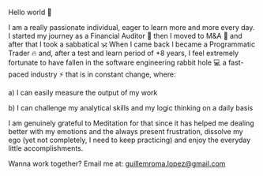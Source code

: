 Hello world 👋

I am a really passionate individual, eager to learn more and more every day. I started my journey as a Financial Auditor 🤵 then I moved to M&A 🔎 and after that I took a sabbatical 🕉️ When I came back I became a Programmatic Trader 🔥 and, after a test and learn period of +8 years, I feel extremely fortunate to have fallen in the software engineering rabbit hole 💻 a fast-paced industry ⚡ that is in constant change, where:

a) I can easily measure the output of my work 

b) I can challenge my analytical skills and my logic thinking on a daily basis

I am genuinely grateful to Meditation for that since it has helped me dealing better with my emotions and the always present frustration, dissolve my ego (yet not completely, I need to keep practicing) and enjoy the everyday little accomplishments.

Wanna work together? Email me at: guillemroma.lopez@gmail.com
